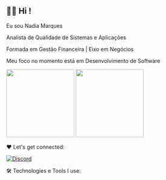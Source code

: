 ## 👩‍💻 Hi !

Eu sou Nadia Marques

Analista de Qualidade de Sistemas e Aplicações

Formada em Gestão Financeira | Eixo em Negócios

Meu foco no momento está em Desenvolvimento de Software

 <img height="180em" src="https://github-readme-stats.vercel.app/api?username=nadia-marques&show_icons=true&theme=tokyonight"/> <img height="180em" src="https://github-readme-stats.vercel.app/api/top-langs/?username=nadia-marques&layout=compact&theme=highcontrast"/>

❤️ Let's get connected:

[![Discord](https://img.shields.io/badge/Discord-7289DA?style=for-the-badge&logo=discord&logoColor=white)](https://discord.gg/n9KBKHPA3H)

🛠️ Technologies e Tools I use:


<!--
**Nadia-Marques/Nadia-Marques** is a ✨ _special_ ✨ repository because its `README.md` (this file) appears on your GitHub profile.

Here are some ideas to get you started:

- 🔭 I’m currently working on ...
- 🌱 I’m currently learning ...
- 👯 I’m looking to collaborate on ...
- 🤔 I’m looking for help with ...
- 💬 Ask me about ...
- 📫 How to reach me: ...
- 😄 Pronouns: ...
- ⚡ Fun fact: ...
-->
